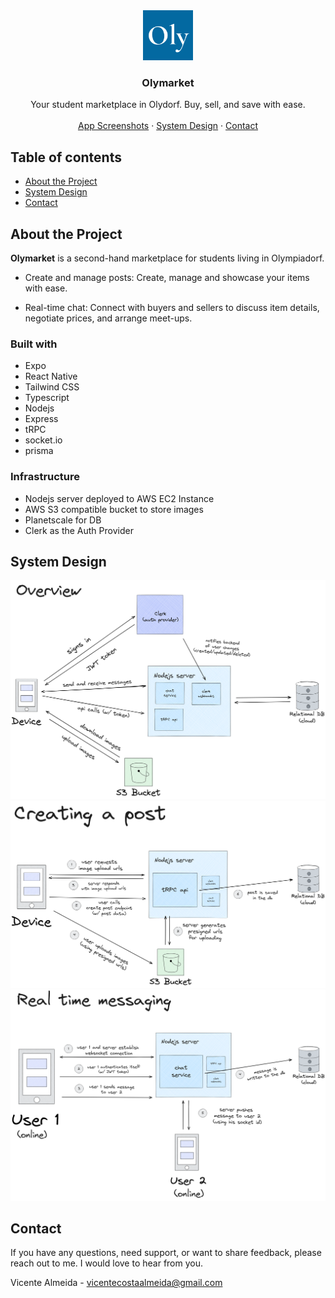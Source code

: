 <!-- App Icon -->
<div align="center">
  <a href="#">
    <img src="apps/expo/assets/images/icon.png" alt="Logo" width="80" height="80">
  </a>

  <h3 align="center">Olymarket</h3>

  <p align="center">
    Your student marketplace in Olydorf. Buy, sell, and save with ease.
    <br />
    <br />
    <a href="https://github.com/othneildrew/Best-README-Template">App Screenshots</a>
    ·
    <a href="https://github.com/almeidavc/olymarket#system-design">System Design</a>
    ·
    <a href="https://github.com/almeidavc/olymarket#contact">Contact</a>
  </p>
</div>

## Table of contents

- [About the Project](#about-the-project)
- [System Design](#system-design)
- [Contact](#contact)

## About the Project

**Olymarket** is a second-hand marketplace for students living in Olympiadorf.

- Create and manage posts: Create, manage and showcase your items with ease.

- Real-time chat: Connect with buyers and sellers to discuss item details, negotiate prices, and arrange meet-ups.

### Built with

- Expo
- React Native
- Tailwind CSS
- Typescript
- Nodejs
- Express
- tRPC
- socket.io
- prisma

### Infrastructure

- Nodejs server deployed to AWS EC2 Instance
- AWS S3 compatible bucket to store images
- Planetscale for DB
- Clerk as the Auth Provider

## System Design

![Architecture overview](/assets/architecture.png)
![Creating a post](/assets/create-post-process.png)
![Real time messaging](/assets/real-time-messaging.png)

## Contact

If you have any questions, need support, or want to share feedback, please reach out to me. I would love to hear from you.

Vicente Almeida - vicentecostaalmeida@gmail.com
